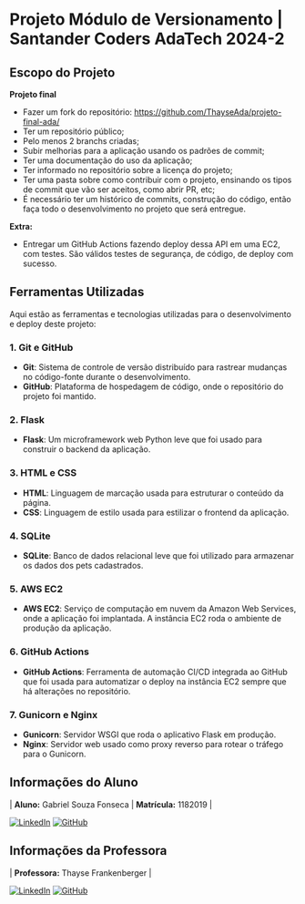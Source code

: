 
# Projeto Módulo de Versionamento | Santander Coders AdaTech 2024-2

## Escopo do Projeto
**Projeto final**

- Fazer um fork do repositório: https://github.com/ThayseAda/projeto-final-ada/
- Ter um repositório público;
- Pelo menos 2 branchs criadas;
- Subir melhorias para a aplicação usando os padrões de commit;
- Ter uma documentação do uso da aplicação;
- Ter informado no repositório sobre a licença do projeto;
- Ter uma pasta sobre como contribuir com o projeto, ensinando os tipos de commit que vão ser aceitos, como abrir PR, etc;
- É necessário ter um histórico de commits, construção do código, então faça todo o desenvolvimento no projeto que será entregue.

**Extra:**

- Entregar um GitHub Actions fazendo deploy dessa API em uma EC2, com testes. São válidos testes de segurança, de código, de deploy com sucesso.



## Ferramentas Utilizadas

Aqui estão as ferramentas e tecnologias utilizadas para o desenvolvimento e deploy deste projeto:

### 1. **Git e GitHub**
- **Git**: Sistema de controle de versão distribuído para rastrear mudanças no código-fonte durante o desenvolvimento.
- **GitHub**: Plataforma de hospedagem de código, onde o repositório do projeto foi mantido.

### 2. **Flask**
- **Flask**: Um microframework web Python leve que foi usado para construir o backend da aplicação.

### 3. **HTML e CSS**
- **HTML**: Linguagem de marcação usada para estruturar o conteúdo da página.
- **CSS**: Linguagem de estilo usada para estilizar o frontend da aplicação.

### 4. **SQLite**
- **SQLite**: Banco de dados relacional leve que foi utilizado para armazenar os dados dos pets cadastrados.

### 5. **AWS EC2**
- **AWS EC2**: Serviço de computação em nuvem da Amazon Web Services, onde a aplicação foi implantada. A instância EC2 roda o ambiente de produção da aplicação.

### 6. **GitHub Actions**
- **GitHub Actions**: Ferramenta de automação CI/CD integrada ao GitHub que foi usada para automatizar o deploy na instância EC2 sempre que há alterações no repositório.

### 7. **Gunicorn e Nginx**
- **Gunicorn**: Servidor WSGI que roda o aplicativo Flask em produção.
- **Nginx**: Servidor web usado como proxy reverso para rotear o tráfego para o Gunicorn.

## Informações do Aluno

| **Aluno:** Gabriel Souza Fonseca 
| **Matrícula:** 1182019 |

[![LinkedIn](https://img.shields.io/badge/LinkedIn-%230077B5.svg?logo=linkedin&logoColor=white)](https://linkedin.com/in/gabriel-souza-fonseca-5764701ab) 
[![GitHub](https://img.shields.io/badge/GitHub-%23121011.svg?logo=github&logoColor=white)](https://github.com/gabrielsf-99/gabrielsf-99)

## Informações da Professora

| **Professora:** Thayse Frankenberger |

[![LinkedIn](https://img.shields.io/badge/LinkedIn-%230077B5.svg?logo=linkedin&logoColor=white)](https://www.linkedin.com/in/thayse-frankenberger-9832161b7/) 
[![GitHub](https://img.shields.io/badge/GitHub-%23121011.svg?logo=github&logoColor=white)](https://github.com/ThayseAda)